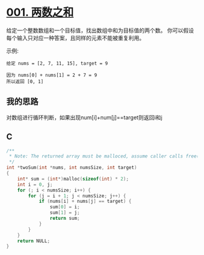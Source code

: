 # [001. 两数之和](https://leetcode-cn.com/problems/two-sum/description/)

给定一个整数数组和一个目标值，找出数组中和为目标值的两个数。
你可以假设每个输入只对应一种答案，且同样的元素不能被重复利用。

示例:

```code
给定 nums = [2, 7, 11, 15], target = 9

因为 nums[0] + nums[1] = 2 + 7 = 9
所以返回 [0, 1]
```

## 我的思路

对数组进行循环判断，如果出现num[i]+num[j]==target则返回i和j


## C

```c
/**
 * Note: The returned array must be malloced, assume caller calls free().
 */
int *twoSum(int *nums, int numsSize, int target)
{
	int* sum = (int*)malloc(sizeof(int) * 2);
	int i = 0, j;
	for (; i < numsSize; i++) {
		for (j = i + 1; j < numsSize; j++) {
			if (nums[i] + nums[j] == target) {
				sum[0] = i;
				sum[1] = j;
				return sum;
			}
		}
	}
    return NULL;
}
```

